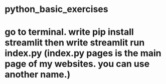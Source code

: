 # python_basic_exercises
# go to terminal. write pip install streamlit then write streamlit run index.py    (index.py pages is the main page of my websites. you can use another name.)
